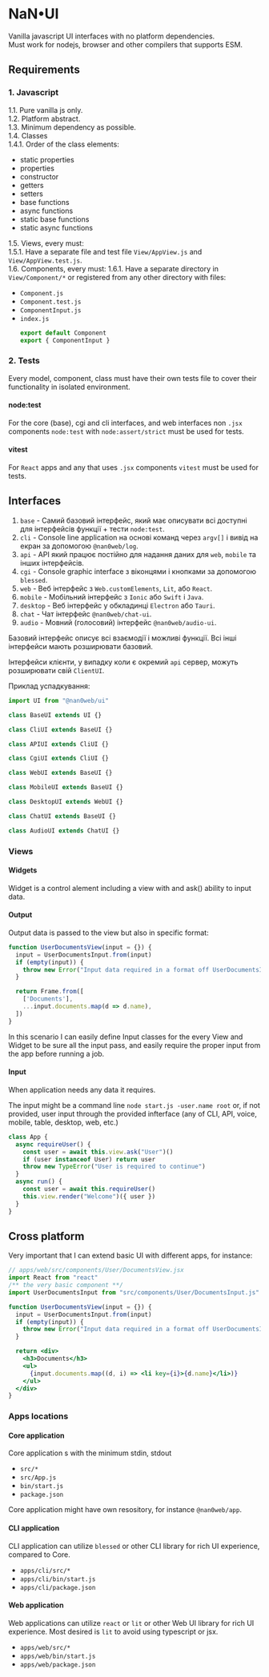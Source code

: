 # NaN•UI

Vanilla javascript UI interfaces with no platform dependencies.  
Must work for nodejs, browser and other compilers that supports ESM.

## Requirements

### 1. Javascript

1.1. Pure vanilla js only.  
1.2. Platform abstract.  
1.3. Minimum dependency as possible.  
1.4. Classes  
1.4.1. Order of the class elements:
- static properties
- properties
- constructor
- getters
- setters
- base functions
- async functions
- static base functions
- static async functions

1.5. Views, every must:  
1.5.1. Have a separate file and test file `View/AppView.js` and `View/AppView.test.js`.  
1.6. Components, every must:
1.6.1. Have a separate directory in `View/Component/*` or registered from any other directory with files:
- `Component.js`
- `Component.test.js`
- `ComponentInput.js`
- `index.js`
  ```js
  export default Component
  export { ComponentInput }
  ```

### 2. Tests

Every model, component, class must have their own tests file to cover their functionality in isolated environment.

#### node:test

For the core (base), cgi and cli interfaces, and web interfaces non `.jsx` components `node:test` with `node:assert/strict` must be used for tests.

#### vitest

For `React` apps and any that uses `.jsx` components `vitest` must be used for tests.

## Interfaces

1. `base` - Самий базовий інтерфейс, який має описувати всі доступні для інтерфейсів функції + тести `node:test`.
1. `cli` - Console line application на основі команд через `argv[]` і вивід на екран за допомогою `@nan0web/log`.
1. `api` - API який працює постійно для надання даних для `web`, `mobile` та інших інтерфейсів.
1. `cgi` - Console graphic interface з віконцями і кнопками за допомогою `blessed`.
1. `web` - Веб інтерфейс з `Web.customElements`, `Lit`, або `React`.
1. `mobile` - Мобільний інтерфейс з `Ionic` або `Swift` і `Java`.
1. `desktop` - Веб інтерфейс у обкладинці `Electron` або `Tauri`.
1. `chat` - Чат інтерфейс `@nan0web/chat-ui`.
1. `audio` - Мовний (голосовий) інтерфейс `@nan0web/audio-ui`.

Базовий інтерфейс описує всі взаємодії і можливі функції.
Всі інші інтерфейси мають розширювати базовий.

Інтерфейси клієнти, у випадку коли є окремий `api` сервер, можуть розширювати свій `ClientUI`.

Приклад успадкування:
```js
import UI from "@nan0web/ui"

class BaseUI extends UI {}

class CliUI extends BaseUI {}

class APIUI extends CliUI {}

class CgiUI extends CliUI {}

class WebUI extends BaseUI {}

class MobileUI extends BaseUI {}

class DesktopUI extends WebUI {}

class ChatUI extends BaseUI {}

class AudioUI extends ChatUI {}
```

### Views

#### Widgets

Widget is a control alement including a view with and ask() ability to input data.

#### Output

Output data is passed to the view but also in specific format:
```js
function UserDocumentsView(input = {}) {
  input = UserDocumentsInput.from(input)
  if (empty(input)) {
    throw new Error("Input data required in a format off UserDocumentsInput")
  }

  return Frame.from([
    ['Documents'],
    ...input.documents.map(d => d.name),
  ])
}
```

In this scenario I can easily define Input classes for the every View and Widget to be sure all the input pass, and easily require the proper input from the app before running a job.


#### Input

When application needs any data it requires.

The input might be a command line `node start.js -user.name root` or, if not provided, user input through the provided infterface (any of CLI, API, voice, mobile, table, desktop, web, etc.)

```js
class App {
  async requireUser() {
    const user = await this.view.ask("User")()
    if (user instanceof User) return user
    throw new TypeError("User is required to continue")
  }
  async run() {
    const user = await this.requireUser()
    this.view.render("Welcome")({ user })
  }
}
```

## Cross platform

Very important that I can extend basic UI with different apps, for instance:
```jsx
// apps/web/src/components/User/DocumentsView.jsx
import React from "react"
/** the very basic component **/
import UserDocumentsInput from "src/components/User/DocumentsInput.js"

function UserDocumentsView(input = {}) {
  input = UserDocumentsInput.from(input)
  if (empty(input)) {
    throw new Error("Input data required in a format off UserDocumentsInput")
  }

  return <div>
    <h3>Documents</h3>
    <ul>
      {input.documents.map((d, i) => <li key={i}>{d.name}</li>)}
    </ul>
  </div>
}
```

### Apps locations

#### Core application

Core application s with the minimum stdin, stdout
- `src/*`
- `src/App.js`
- `bin/start.js`
- `package.json`

Core application might have own resository, for instance `@nan0web/app`.

#### CLI application

CLI application can utilize `blessed` or other CLI library for rich UI experience, compared to Core.

- `apps/cli/src/*`
- `apps/cli/bin/start.js`
- `apps/cli/package.json`

#### Web application

Web applications can utilize `react` or `lit` or other Web UI library for rich UI experience.
Most desired is `lit` to avoid using typescript or jsx.

- `apps/web/src/*`
- `apps/web/bin/start.js`
- `apps/web/package.json`
